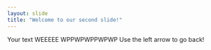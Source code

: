 ```yaml
---
layout: slide
title: "Welcome to our second slide!"
---
```

Your text WEEEEE WPPWPWPPWPWP
Use the left arrow to go back!

